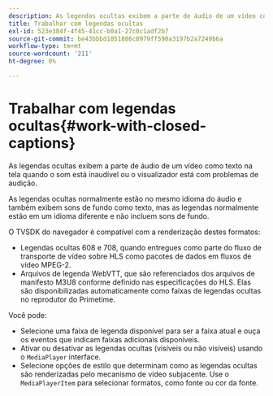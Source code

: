 ```yaml
---
description: As legendas ocultas exibem a parte de áudio de um vídeo como texto na tela quando o som está inaudível ou o visualizador está com problemas de audição.
title: Trabalhar com legendas ocultas
exl-id: 523e384f-4f45-41cc-b0a1-27c0c1adf2b7
source-git-commit: be43bbbd1051886c8979ff590a3197b2a7249b6a
workflow-type: tm+mt
source-wordcount: '211'
ht-degree: 0%

---
```


# Trabalhar com legendas ocultas{#work-with-closed-captions}

As legendas ocultas exibem a parte de áudio de um vídeo como texto na tela quando o som está inaudível ou o visualizador está com problemas de audição.

As legendas ocultas normalmente estão no mesmo idioma do áudio e também exibem sons de fundo como texto, mas as legendas normalmente estão em um idioma diferente e não incluem sons de fundo.

O TVSDK do navegador é compatível com a renderização destes formatos:

* Legendas ocultas 608 e 708, quando entregues como parte do fluxo de transporte de vídeo sobre HLS como pacotes de dados em fluxos de vídeo MPEG-2.
* Arquivos de legenda WebVTT, que são referenciados dos arquivos de manifesto M3U8 conforme definido nas especificações do HLS. Elas são disponibilizadas automaticamente como faixas de legendas ocultas no reprodutor do Primetime.

Você pode:

* Selecione uma faixa de legenda disponível para ser a faixa atual e ouça os eventos que indicam faixas adicionais disponíveis.
* Ativar ou desativar as legendas ocultas (visíveis ou não visíveis) usando o `MediaPlayer` interface.
* Selecione opções de estilo que determinam como as legendas ocultas são renderizadas pelo mecanismo de vídeo subjacente. Use o `MediaPlayerItem` para selecionar formatos, como fonte ou cor da fonte.
